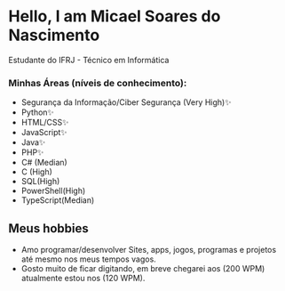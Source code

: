 # Hello, I am Micael Soares do Nascimento
<p> Estudante do IFRJ - Técnico em Informática </p>
<h3> Minhas Áreas (níveis de conhecimento): </h3>


- Segurança da Informação/Ciber Segurança (Very High)✨
- Python✨
- HTML/CSS✨
- JavaScript✨
- Java✨
- PHP✨
- C# (Median)
- C (High)
- SQL(High)
- PowerShell(High)
- TypeScript(Median)

<h2>Meus hobbies</h2>

- Amo programar/desenvolver Sites, apps, jogos, programas e projetos até mesmo nos meus tempos vagos.
- Gosto muito de ficar digitando, em breve chegarei aos (200 WPM) atualmente estou nos (120 WPM).

<!--


**MicaelSoares11/MicaelSoares11** is a ✨ _special_ ✨ repository because its `README.md` (this file) appears on your GitHub profile.

Here are some ideas to get you started:

- 🔭 I’m currently working on ...
- 🌱 I’m currently learning ...
- 👯 I’m looking to collaborate on ...
- 🤔 I’m looking for help with ...
- 💬 Ask me about ...
- 📫 How to reach me: ...
- 😄 Pronouns: ...
- ⚡ Fun fact: ...
-->
